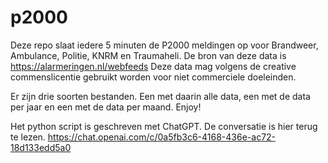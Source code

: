 # p2000

Deze repo slaat iedere 5 minuten de P2000 meldingen op voor Brandweer, Ambulance, Politie, KNRM en Traumaheli. De bron van deze data is https://alarmeringen.nl/webfeeds Deze data mag volgens de creative commenslicentie gebruikt worden voor niet commerciele doeleinden.

Er zijn drie soorten bestanden. Een met daarin alle data, een met de data per jaar en een met de data per maand. Enjoy!

Het python script is geschreven met ChatGPT. De conversatie is hier terug te lezen. https://chat.openai.com/c/0a5fb3c6-4168-436e-ac72-18d133edd5a0


